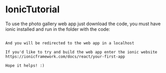 # IonicTutorial

To use the photo gallery web app just download the code, you must have ionic installed and run in the folder with the code:

``` $ ionic serve

And you will be redirected to the web app in a localhost

If you'd like to try and build the web app enter the ionic website https://ionicframework.com/docs/react/your-first-app

Hope it helps! :)
